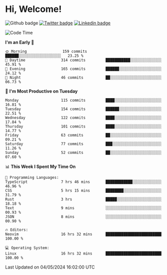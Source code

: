   # Hi, Welcome!
  ![Github badge](https://img.shields.io/github/followers/kraken-afk.svg?style=social&label=Follow&maxAge=2592000)
  [![Twitter badge](https://img.shields.io/badge/-Twitter-00acee?style=flat-square&logo=Twitter&logoColor=white)](https://twitter.com/trshppl)
  [![Linkedin badge](https://img.shields.io/badge/LinkedIn-0077B5?style=flat-square&logo=linkedin&logoColor=white)](https://www.linkedin.com/in/noveanrer)
<!--START_SECTION:waka-->
![Code Time](http://img.shields.io/badge/Code%20Time-180%20hrs%2011%20mins-blue)

**I'm an Early 🐤** 

```text
🌞 Morning                159 commits         ██████░░░░░░░░░░░░░░░░░░░   23.25 % 
🌆 Daytime                314 commits         ███████████░░░░░░░░░░░░░░   45.91 % 
🌃 Evening                165 commits         ██████░░░░░░░░░░░░░░░░░░░   24.12 % 
🌙 Night                  46 commits          ██░░░░░░░░░░░░░░░░░░░░░░░   06.73 % 
```
📅 **I'm Most Productive on Tuesday** 

```text
Monday                   115 commits         ████░░░░░░░░░░░░░░░░░░░░░   16.81 % 
Tuesday                  154 commits         ██████░░░░░░░░░░░░░░░░░░░   22.51 % 
Wednesday                122 commits         ████░░░░░░░░░░░░░░░░░░░░░   17.84 % 
Thursday                 101 commits         ████░░░░░░░░░░░░░░░░░░░░░   14.77 % 
Friday                   63 commits          ██░░░░░░░░░░░░░░░░░░░░░░░   09.21 % 
Saturday                 77 commits          ███░░░░░░░░░░░░░░░░░░░░░░   11.26 % 
Sunday                   52 commits          ██░░░░░░░░░░░░░░░░░░░░░░░   07.60 % 
```


📊 **This Week I Spent My Time On** 

```text
💬 Programming Languages: 
TypeScript               7 hrs 46 mins       ████████████░░░░░░░░░░░░░   46.96 % 
CSS                      5 hrs 15 mins       ████████░░░░░░░░░░░░░░░░░   31.79 % 
Rust                     3 hrs               █████░░░░░░░░░░░░░░░░░░░░   18.18 % 
Text                     9 mins              ░░░░░░░░░░░░░░░░░░░░░░░░░   00.93 % 
JSON                     8 mins              ░░░░░░░░░░░░░░░░░░░░░░░░░   00.90 % 

🔥 Editors: 
Neovim                   16 hrs 32 mins      █████████████████████████   100.00 % 

💻 Operating System: 
Linux                    16 hrs 32 mins      █████████████████████████   100.00 % 
```


 Last Updated on 04/05/2024 16:02:00 UTC
<!--END_SECTION:waka-->